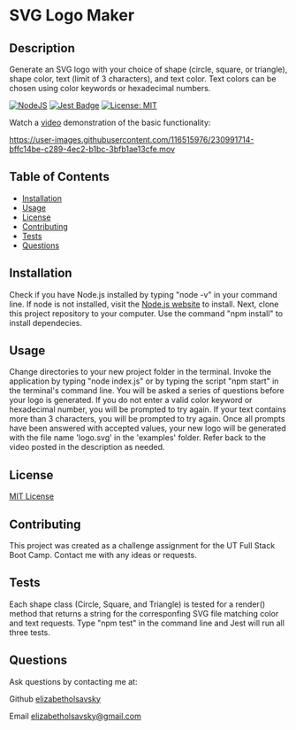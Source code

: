 # SVG Logo Maker

## Description

Generate an SVG logo with your choice of shape (circle, square, or triangle), shape color, text (limit of 3 characters), and text color. Text colors can be chosen using color keywords or hexadecimal numbers.

[![NodeJS](https://img.shields.io/badge/node.js-6DA55F?style=for-the-badge&logo=node.js&logoColor=white)](https://nodejs.org/en)
[![Jest Badge](https://img.shields.io/badge/Jest-C21325?logo=jest&logoColor=fff&style=flat)](https://jestjs.io/)
[![License: MIT](https://img.shields.io/badge/License-MIT-yellow.svg)](https://opensource.org/licenses/MIT)

Watch a [video](https://drive.google.com/file/d/1A2VQhiCqFQlFh11n5yiMDAyEuMMRMyon/view?usp=sharing) demonstration of the basic functionality:

https://user-images.githubusercontent.com/116515976/230991714-bffc14be-c289-4ec2-b1bc-3bfb1ae13cfe.mov

## Table of Contents

* [Installation](#installation)
* [Usage](#usage)
* [License](#license)
* [Contributing](#contributing)
* [Tests](#tests)
* [Questions](#questions)

## Installation

Check if you have Node.js installed by typing "node -v" in your command line. If node is not installed, visit the [Node.js website](https://nodejs.org/en) to install. Next, clone this project repository to your computer. Use the command "npm install" to install dependecies. 

## Usage

Change directories to your new project folder in the terminal. Invoke the application by typing "node index.js" or by typing the script "npm start" in the terminal's command line. You will be asked a series of questions before your logo is generated. If you do not enter a valid color keyword or hexadecimal number, you will be prompted to try again. If your text contains more than 3 characters, you will be prompted to try again. Once all prompts have been answered with accepted values, your new logo will be generated with the file name 'logo.svg' in the 'examples' folder. Refer back to the video posted in the description as needed.

## License

[MIT License](https://opensource.org/licenses/MIT)

## Contributing

This project was created as a challenge assignment for the UT Full Stack Boot Camp. Contact me with any ideas or requests.

## Tests
Each shape class (Circle, Square, and Triangle) is tested for a render() method that returns a string for the corresponfing SVG file matching color and text requests. Type "npm test" in the command line and Jest will run all three tests.
## Questions

Ask questions by contacting me at:

Github [elizabetholsavsky](https://github.com/elizabetholsavsky)

Email elizabetholsavsky@gmail.com
